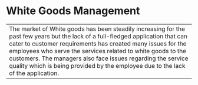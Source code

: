 # White Goods Management

<table>
<tr>
<td>
  The market of White goods has been steadily increasing for the past few years but the lack of a full-fledged application that can cater to customer requirements has created many issues for the employees who serve the services related to white goods to the customers. The managers also face issues regarding the service quality which is being provided by the employee due to the lack of the application.
</td>
</tr>
</table>
